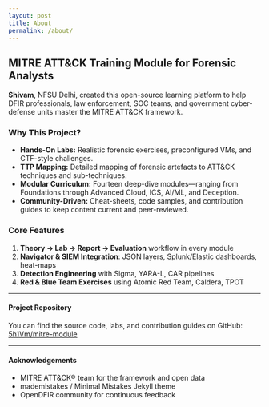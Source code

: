 ```yaml
---
layout: post
title: About
permalink: /about/
---
```


## MITRE ATT&CK Training Module for Forensic Analysts

**Shivam**, NFSU Delhi, created this open-source learning platform to help DFIR professionals, law enforcement, SOC teams, and government cyber-defense units master the MITRE ATT&CK framework.

### Why This Project?

- **Hands-On Labs:** Realistic forensic exercises, preconfigured VMs, and CTF-style challenges.  
- **TTP Mapping:** Detailed mapping of forensic artefacts to ATT&CK techniques and sub-techniques.  
- **Modular Curriculum:** Fourteen deep-dive modules—ranging from Foundations through Advanced Cloud, ICS, AI/ML, and Deception.  
- **Community-Driven:** Cheat-sheets, code samples, and contribution guides to keep content current and peer-reviewed.

### Core Features

1. **Theory → Lab → Report → Evaluation** workflow in every module  
2. **Navigator & SIEM Integration**: JSON layers, Splunk/Elastic dashboards, heat-maps  
3. **Detection Engineering** with Sigma, YARA-L, CAR pipelines  
4. **Red & Blue Team Exercises** using Atomic Red Team, Caldera, TPOT  

---

#### Project Repository

You can find the source code, labs, and contribution guides on GitHub:  
[5h1Vm/mitre-module](https://github.com/5h1Vm/mitre-module)

---

#### Acknowledgements

- MITRE ATT&CK® team for the framework and open data  
- mademistakes / Minimal Mistakes Jekyll theme  
- OpenDFIR community for continuous feedback